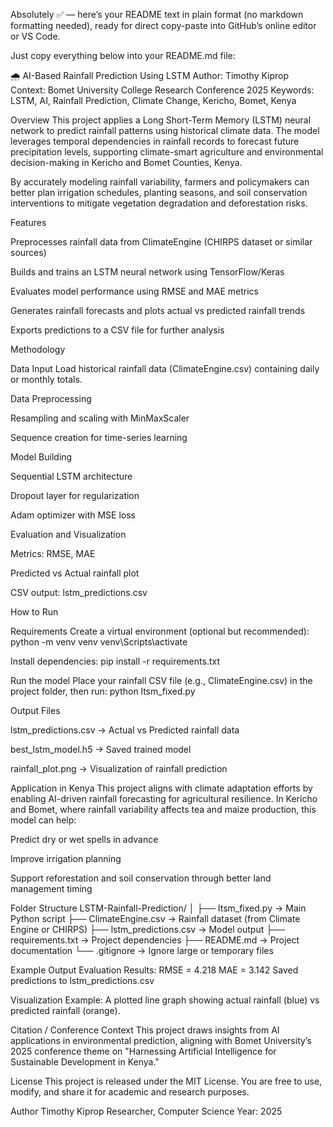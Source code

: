 ﻿Absolutely ✅ — here’s your README text in plain format (no markdown formatting needed), ready for direct copy-paste into GitHub’s online editor or VS Code.

Just copy everything below into your README.md file:

🌧️ AI-Based Rainfall Prediction Using LSTM
Author: Timothy Kiprop
Context: Bomet University College Research Conference 2025
Keywords: LSTM, AI, Rainfall Prediction, Climate Change, Kericho, Bomet, Kenya

Overview
This project applies a Long Short-Term Memory (LSTM) neural network to predict rainfall patterns using historical climate data.
The model leverages temporal dependencies in rainfall records to forecast future precipitation levels, supporting climate-smart agriculture and environmental decision-making in Kericho and Bomet Counties, Kenya.

By accurately modeling rainfall variability, farmers and policymakers can better plan irrigation schedules, planting seasons, and soil conservation interventions to mitigate vegetation degradation and deforestation risks.

Features

Preprocesses rainfall data from ClimateEngine (CHIRPS dataset or similar sources)

Builds and trains an LSTM neural network using TensorFlow/Keras

Evaluates model performance using RMSE and MAE metrics

Generates rainfall forecasts and plots actual vs predicted rainfall trends

Exports predictions to a CSV file for further analysis

Methodology

Data Input
Load historical rainfall data (ClimateEngine.csv) containing daily or monthly totals.

Data Preprocessing

Resampling and scaling with MinMaxScaler

Sequence creation for time-series learning

Model Building

Sequential LSTM architecture

Dropout layer for regularization

Adam optimizer with MSE loss

Evaluation and Visualization

Metrics: RMSE, MAE

Predicted vs Actual rainfall plot

CSV output: lstm_predictions.csv

How to Run

Requirements
Create a virtual environment (optional but recommended):
python -m venv venv
venv\Scripts\activate

Install dependencies:
pip install -r requirements.txt

Run the model
Place your rainfall CSV file (e.g., ClimateEngine.csv) in the project folder, then run:
python ltsm_fixed.py

Output Files

lstm_predictions.csv → Actual vs Predicted rainfall data

best_lstm_model.h5 → Saved trained model

rainfall_plot.png → Visualization of rainfall prediction

Application in Kenya
This project aligns with climate adaptation efforts by enabling AI-driven rainfall forecasting for agricultural resilience.
In Kericho and Bomet, where rainfall variability affects tea and maize production, this model can help:

Predict dry or wet spells in advance

Improve irrigation planning

Support reforestation and soil conservation through better land management timing

Folder Structure
LSTM-Rainfall-Prediction/
│
├── ltsm_fixed.py → Main Python script
├── ClimateEngine.csv → Rainfall dataset (from Climate Engine or CHIRPS)
├── lstm_predictions.csv → Model output
├── requirements.txt → Project dependencies
├── README.md → Project documentation
└── .gitignore → Ignore large or temporary files

Example Output
Evaluation Results:
RMSE = 4.218
MAE = 3.142
Saved predictions to lstm_predictions.csv

Visualization Example:
A plotted line graph showing actual rainfall (blue) vs predicted rainfall (orange).

Citation / Conference Context
This project draws insights from AI applications in environmental prediction, aligning with Bomet University’s 2025 conference theme on "Harnessing Artificial Intelligence for Sustainable Development in Kenya."

License
This project is released under the MIT License.
You are free to use, modify, and share it for academic and research purposes.

Author
Timothy Kiprop
Researcher, Computer Science
Year: 2025


